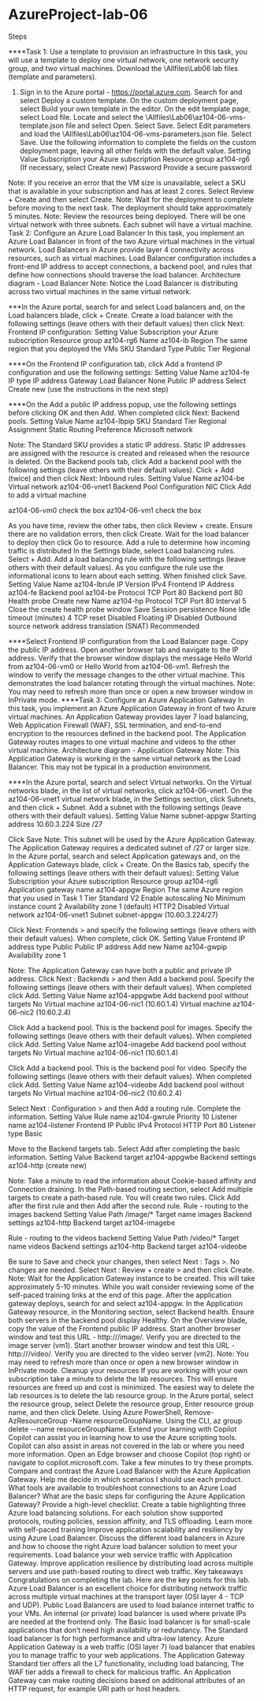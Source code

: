 # AzureProject-lab-06
Steps

****Task 1: Use a template to provision an infrastructure
In this task, you will use a template to deploy one virtual network, one network security group, and two virtual machines.
Download the \Allfiles\Lab06 lab files (template and parameters).

1. Sign in to the Azure portal - https://portal.azure.com.
Search for and select Deploy a custom template.
On the custom deployment page, select Build your own template in the editor.
On the edit template page, select Load file.
Locate and select the \Allfiles\Lab06\az104-06-vms-template.json file and select Open.
Select Save.
Select Edit parameters and load the \Allfiles\Lab06\az104-06-vms-parameters.json file.
Select Save.
Use the following information to complete the fields on the custom deployment page, leaving all other fields with the default value.
Setting
Value
Subscription
your Azure subscription
Resource group
az104-rg6 (If necessary, select Create new)
Password
Provide a secure password

Note: If you receive an error that the VM size is unavailable, select a SKU that is available in your subscription and has at least 2 cores.
Select Review + Create and then select Create.
Note: Wait for the deployment to complete before moving to the next task. The deployment should take approximately 5 minutes.
Note: Review the resources being deployed. There will be one virtual network with three subnets. Each subnet will have a virtual machine.
Task 2: Configure an Azure Load Balancer
In this task, you implement an Azure Load Balancer in front of the two Azure virtual machines in the virtual network. Load Balancers in Azure provide layer 4 connectivity across resources, such as virtual machines. Load Balancer configuration includes a front-end IP address to accept connections, a backend pool, and rules that define how connections should traverse the load balancer.
Architecture diagram - Load Balancer
Note: Notice the Load Balancer is distributing across two virtual machines in the same virtual network.

***In the Azure portal, search for and select Load balancers and, on the Load balancers blade, click + Create.
Create a load balancer with the following settings (leave others with their default values) then click Next: Frontend IP configuration:
Setting
Value
Subscription
your Azure subscription
Resource group
az104-rg6
Name
az104-lb
Region
The same region that you deployed the VMs
SKU
Standard
Type
Public
Tier
Regional


****On the Frontend IP configuration tab, click Add a frontend IP configuration and use the following settings:
Setting
Value
Name
az104-fe
IP type
IP address
Gateway Load Balancer
None
Public IP address
Select Create new (use the instructions in the next step)

****On the Add a public IP address popup, use the following settings before clicking OK and then Add. When completed click Next: Backend pools.
Setting
Value
Name
az104-lbpip
SKU
Standard
Tier
Regional
Assignment
Static
Routing Preference
Microsoft network

Note: The Standard SKU provides a static IP address. Static IP addresses are assigned with the resource is created and released when the resource is deleted.
On the Backend pools tab, click Add a backend pool with the following settings (leave others with their default values). Click + Add (twice) and then click Next: Inbound rules.
Setting
Value
Name
az104-be
Virtual network
az104-06-vnet1
Backend Pool Configuration
NIC
Click Add to add a virtual machine
 
az104-06-vm0
check the box
az104-06-vm1
check the box

As you have time, review the other tabs, then click Review + create. Ensure there are no validation errors, then click Create.
Wait for the load balancer to deploy then click Go to resource.
Add a rule to determine how incoming traffic is distributed
In the Settings blade, select Load balancing rules.
Select + Add. Add a load balancing rule with the following settings (leave others with their default values). As you configure the rule use the informational icons to learn about each setting. When finished click Save.
Setting
Value
Name
az104-lbrule
IP Version
IPv4
Frontend IP Address
az104-fe
Backend pool
az104-be
Protocol
TCP
Port
80
Backend port
80
Health probe
Create new
Name
az104-hp
Protocol
TCP
Port
80
Interval
5
Close the create health probe window
Save
Session persistence
None
Idle timeout (minutes)
4
TCP reset
Disabled
Floating IP
Disabled
Outbound source network address translation (SNAT)
Recommended

****Select Frontend IP configuration from the Load Balancer page. Copy the public IP address.
Open another browser tab and navigate to the IP address. Verify that the browser window displays the message Hello World from az104-06-vm0 or Hello World from az104-06-vm1.
Refresh the window to verify the message changes to the other virtual machine. This demonstrates the load balancer rotating through the virtual machines.
Note: You may need to refresh more than once or open a new browser window in InPrivate mode.
****Task 3: Configure an Azure Application Gateway
In this task, you implement an Azure Application Gateway in front of two Azure virtual machines. An Application Gateway provides layer 7 load balancing, Web Application Firewall (WAF), SSL termination, and end-to-end encryption to the resources defined in the backend pool. The Application Gateway routes images to one virtual machine and videos to the other virtual machine.
Architecture diagram - Application Gateway
Note: This Application Gateway is working in the same virtual network as the Load Balancer. This may not be typical in a production environment.

****In the Azure portal, search and select Virtual networks.
On the Virtual networks blade, in the list of virtual networks, click az104-06-vnet1.
On the az104-06-vnet1 virtual network blade, in the Settings section, click Subnets, and then click + Subnet.
Add a subnet with the following settings (leave others with their default values).
Setting
Value
Name
subnet-appgw
Starting address
10.60.3.224
Size
/27

Click Save
Note: This subnet will be used by the Azure Application Gateway. The Application Gateway requires a dedicated subnet of /27 or larger size.
In the Azure portal, search and select Application gateways and, on the Application Gateways blade, click + Create.
On the Basics tab, specify the following settings (leave others with their default values):
Setting
Value
Subscription
your Azure subscription
Resource group
az104-rg6
Application gateway name
az104-appgw
Region
The same Azure region that you used in Task 1
Tier
Standard V2
Enable autoscaling
No
Minimum instance count
2
Availability zone
1 (default)
HTTP2
Disabled
Virtual network
az104-06-vnet1
Subnet
subnet-appgw (10.60.3.224/27)

Click Next: Frontends > and specify the following settings (leave others with their default values). When complete, click OK.
Setting
Value
Frontend IP address type
Public
Public IP address
Add new
Name
az104-gwpip
Availability zone
1

Note: The Application Gateway can have both a public and private IP address.
Click Next : Backends > and then Add a backend pool. Specify the following settings (leave others with their default values). When completed click Add.
Setting
Value
Name
az104-appgwbe
Add backend pool without targets
No
Virtual machine
az104-06-nic1 (10.60.1.4)
Virtual machine
az104-06-nic2 (10.60.2.4)

Click Add a backend pool. This is the backend pool for images. Specify the following settings (leave others with their default values). When completed click Add.
Setting
Value
Name
az104-imagebe
Add backend pool without targets
No
Virtual machine
az104-06-nic1 (10.60.1.4)

Click Add a backend pool. This is the backend pool for video. Specify the following settings (leave others with their default values). When completed click Add.
Setting
Value
Name
az104-videobe
Add backend pool without targets
No
Virtual machine
az104-06-nic2 (10.60.2.4)

Select Next : Configuration > and then Add a routing rule. Complete the information.
Setting
Value
Rule name
az104-gwrule
Priority
10
Listener name
az104-listener
Frontend IP
Public IPv4
Protocol
HTTP
Port
80
Listener type
Basic

Move to the Backend targets tab. Select Add after completing the basic information.
Setting
Value
Backend target
az104-appgwbe
Backend settings
az104-http (create new)

Note: Take a minute to read the information about Cookie-based affinity and Connection draining.
In the Path-based routing section, select Add multiple targets to create a path-based rule. You will create two rules. Click Add after the first rule and then Add after the second rule.
Rule - routing to the images backend
Setting
Value
Path
/image/*
Target name
images
Backend settings
az104-http
Backend target
az104-imagebe

Rule - routing to the videos backend
Setting
Value
Path
/video/*
Target name
videos
Backend settings
az104-http
Backend target
az104-videobe

Be sure to Save and check your changes, then select Next : Tags >. No changes are needed.
Select Next : Review + create > and then click Create.
Note: Wait for the Application Gateway instance to be created. This will take approximately 5-10 minutes. While you wait consider reviewing some of the self-paced training links at the end of this page.
After the application gateway deploys, search for and select az104-appgw.
In the Application Gateway resource, in the Monitoring section, select Backend health.
Ensure both servers in the backend pool display Healthy.
On the Overview blade, copy the value of the Frontend public IP address.
Start another browser window and test this URL - http://<frontend ip address>/image/.
Verify you are directed to the image server (vm1).
Start another browser window and test this URL - http://<frontend ip address>/video/.
Verify you are directed to the video server (vm2).
Note: You may need to refresh more than once or open a new browser window in InPrivate mode.
Cleanup your resources
If you are working with your own subscription take a minute to delete the lab resources. This will ensure resources are freed up and cost is minimized. The easiest way to delete the lab resources is to delete the lab resource group.
In the Azure portal, select the resource group, select Delete the resource group, Enter resource group name, and then click Delete.
Using Azure PowerShell, Remove-AzResourceGroup -Name resourceGroupName.
Using the CLI, az group delete --name resourceGroupName.
Extend your learning with Copilot
Copilot can assist you in learning how to use the Azure scripting tools. Copilot can also assist in areas not covered in the lab or where you need more information. Open an Edge browser and choose Copilot (top right) or navigate to copilot.microsoft.com. Take a few minutes to try these prompts.
Compare and contrast the Azure Load Balancer with the Azure Application Gateway. Help me decide in which scenarios I should use each product.
What tools are available to troubleshoot connections to an Azure Load Balancer?
What are the basic steps for configuring the Azure Application Gateway? Provide a high-level checklist.
Create a table highlighting three Azure load balancing solutions. For each solution show supported protocols, routing policies, session affinity, and TLS offloading.
Learn more with self-paced training
Improve application scalability and resiliency by using Azure Load Balancer. Discuss the different load balancers in Azure and how to choose the right Azure load balancer solution to meet your requirements.
Load balance your web service traffic with Application Gateway. Improve application resilience by distributing load across multiple servers and use path-based routing to direct web traffic.
Key takeaways
Congratulations on completing the lab. Here are the key points for this lab.
Azure Load Balancer is an excellent choice for distributing network traffic across multiple virtual machines at the transport layer (OSI layer 4 - TCP and UDP).
Public Load Balancers are used to load balance internet traffic to your VMs. An internal (or private) load balancer is used where private IPs are needed at the frontend only.
The Basic load balancer is for small-scale applications that don’t need high availability or redundancy. The Standard load balancer is for high performance and ultra-low latency.
Azure Application Gateway is a web traffic (OSI layer 7) load balancer that enables you to manage traffic to your web applications.
The Application Gateway Standard tier offers all the L7 functionality, including load balancing, The WAF tier adds a firewall to check for malicious traffic.
An Application Gateway can make routing decisions based on additional attributes of an HTTP request, for example URI path or host headers.
